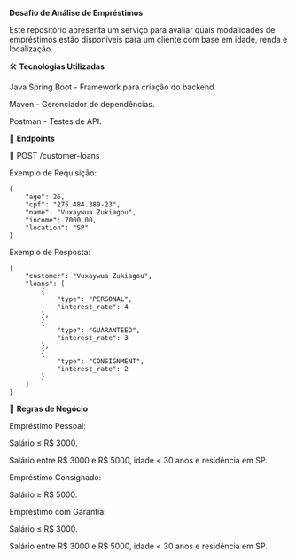 **Desafio de Análise de Empréstimos**

Este repositório apresenta um serviço para avaliar quais modalidades de empréstimos estão disponíveis para um cliente com base em idade, renda e localização.

🛠️ **Tecnologias Utilizadas**

Java Spring Boot - Framework para criação do backend.

Maven - Gerenciador de dependências.

Postman - Testes de API.

🔄 **Endpoints**

🔗 POST /customer-loans

Exemplo de Requisição:
```
{
    "age": 26,
    "cpf": "275.484.389-23",
    "name": "Vuxaywua Zukiagou",
    "income": 7000.00,
    "location": "SP"
}
```
Exemplo de Resposta:
```
{
    "customer": "Vuxaywua Zukiagou",
    "loans": [
        {
            "type": "PERSONAL",
            "interest_rate": 4
        },
        {
            "type": "GUARANTEED",
            "interest_rate": 3
        },
        {
            "type": "CONSIGNMENT",
            "interest_rate": 2
        }
    ]
}
```
🔬 **Regras de Negócio**

Empréstimo Pessoal:

Salário ≤ R$ 3000.

Salário entre R$ 3000 e R$ 5000, idade < 30 anos e residência em SP.

Empréstimo Consignado:

Salário ≥ R$ 5000.

Empréstimo com Garantia:

Salário ≤ R$ 3000.

Salário entre R$ 3000 e R$ 5000, idade < 30 anos e residência em SP.

